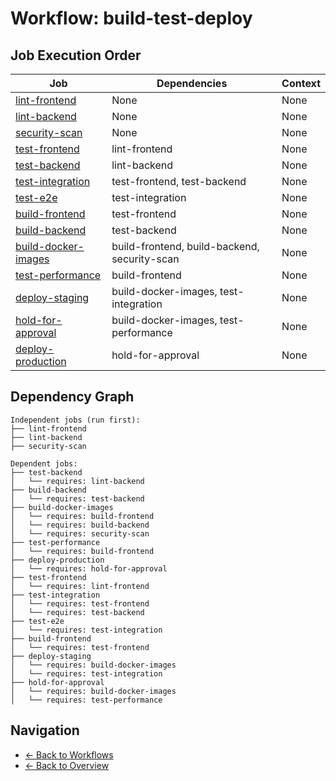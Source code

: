 # Workflow: build-test-deploy

## Job Execution Order

| Job | Dependencies | Context |
|-----|--------------|----------|
| [lint-frontend](../jobs/lint-frontend.md) | None | None |
| [lint-backend](../jobs/lint-backend.md) | None | None |
| [security-scan](../jobs/security-scan.md) | None | None |
| [test-frontend](../jobs/test-frontend.md) | lint-frontend | None |
| [test-backend](../jobs/test-backend.md) | lint-backend | None |
| [test-integration](../jobs/test-integration.md) | test-frontend, test-backend | None |
| [test-e2e](../jobs/test-e2e.md) | test-integration | None |
| [build-frontend](../jobs/build-frontend.md) | test-frontend | None |
| [build-backend](../jobs/build-backend.md) | test-backend | None |
| [build-docker-images](../jobs/build-docker-images.md) | build-frontend, build-backend, security-scan | None |
| [test-performance](../jobs/test-performance.md) | build-frontend | None |
| [deploy-staging](../jobs/deploy-staging.md) | build-docker-images, test-integration | None |
| [hold-for-approval](../jobs/hold-for-approval.md) | build-docker-images, test-performance | None |
| [deploy-production](../jobs/deploy-production.md) | hold-for-approval | None |

## Dependency Graph

```
Independent jobs (run first):
├── lint-frontend
├── lint-backend
├── security-scan

Dependent jobs:
├── test-backend
│   └── requires: lint-backend
├── build-backend
│   └── requires: test-backend
├── build-docker-images
│   └── requires: build-frontend
│   └── requires: build-backend
│   └── requires: security-scan
├── test-performance
│   └── requires: build-frontend
├── deploy-production
│   └── requires: hold-for-approval
├── test-frontend
│   └── requires: lint-frontend
├── test-integration
│   └── requires: test-frontend
│   └── requires: test-backend
├── test-e2e
│   └── requires: test-integration
├── build-frontend
│   └── requires: test-frontend
├── deploy-staging
│   └── requires: build-docker-images
│   └── requires: test-integration
├── hold-for-approval
│   └── requires: build-docker-images
│   └── requires: test-performance
```

## Navigation

- [← Back to Workflows](../summaries/workflows.md)
- [← Back to Overview](../README.md)

